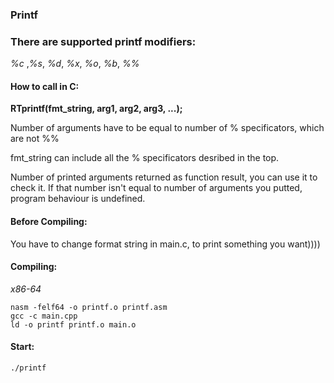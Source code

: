 ### Printf

### There are supported printf modifiers:
*%c* ,*%s*, *%d*, *%x*, *%o*, *%b*, *%%*

#### How to call in C:

**RTprintf(fmt_string, arg1, arg2, arg3, ...);**

Number of arguments have to be equal to number of % specificators, which are not %%

fmt_string can include all the % specificators desribed in the top.

Number of printed arguments returned as function result, you can use it to check it. If that number isn't equal to number of arguments you putted, program behaviour is undefined. 

#### Before Compiling:
You have to change format string in main.c, to print something you want))))

#### Compiling:
*x86-64*
```
nasm -felf64 -o printf.o printf.asm
gcc -c main.cpp
ld -o printf printf.o main.o
```

#### Start:
```
./printf
```

